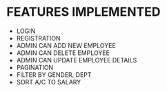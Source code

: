 # FEATURES IMPLEMENTED

- LOGIN
- REGISTRATION
- ADMIN CAN ADD NEW EMPLOYEE
- ADMIN CAN DELETE EMPLOYEE
- ADMIN CAN UPDATE EMPLOYEE DETAILS
- PAGINATION
- FILTER BY GENDER, DEPT
- SORT A/C TO SALARY


